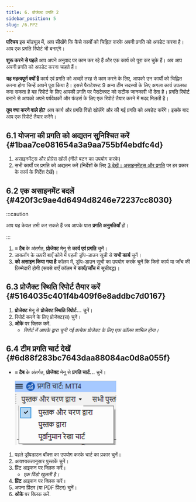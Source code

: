 ```yaml
---
title: 6. प्रोजेक्ट प्रगति 2
sidebar_position: 5
slug: /6.PP2
---
```


**परिचय** इस मॉड्यूल में, आप सीखेंगे कि कैसे कार्यों को चिह्नित करके अपनी प्रगति को अपडेट करना है। आप एक प्रगति रिपोर्ट भी बनाएंगे।

**शुरू करने से पहले** आप अपने अनुवाद पर काम कर रहे हैं और एक कार्य को पूरा कर चुके हैं। अब आप अपनी प्रगति को अपडेट करना चाहते हैं।

**यह महत्वपूर्ण क्यों है** कार्य एवं प्रगति को अच्छी तरह से काम करने के लिए, आपको उन कार्यों को चिह्नित करना होगा जिन्हें आपने पूरा किया है। इससे पैराटेक्स्ट 9 अन्य टीम सदस्यों के लिए अगला कार्य उपलब्ध करा सकता है यह रिपोर्ट के लिए आपकी प्रगति पर पैराटेक्स्ट को सटीक जानकारी भी देता है। प्रगति रिपोर्ट बनाने से आपको अपने पर्यवेक्षकों और फंडर्स के लिए एक रिपोर्ट तैयार करने में मदद मिलती है।

**तुम क्या करने वाले हो?** आप कार्य  और प्रगति विंडो खोलेंगे और की गई प्रगति को अपडेट करेंगे।  इसके बाद आप एक रिपोर्ट तैयार करेंगे।

## 6.1 योजना की प्रगति को अद्यतन सुनिश्चित करें {#1baa7ce081654a3a9aa755bf4ebdfc4d}

1. असाइनमेंट्स और प्रोग्रेस खोलें (नीले बटन का उपयोग करके)
2. सभी कार्यों पर प्रगति को अद्यतन करें (निर्देशों के लिए [3 देखें। असाइनमेंट्स और प्रगति](https://manual/paratext.org/hi/3.PP1) पर हर प्रकार के कार्य के निर्देश देखें)।

## 6.2 एक असाइनमेंट बदलें {#420f3c9ae4d6494d8246e72237cc8030}

:::caution

आप यह केवल तभी कर सकते हैं जब आपके पास **प्रगति अनुमतियाँ** हों।

:::

1. **≡ टैब** के अंतर्गत, **प्रोजेक्ट** मेनू से **कार्य एवं प्रगति** चुनें।
2. डायलॉग के ऊपरी बाएँ कोने में पहली ड्रॉप-डाउन सूची से **सभी कार्य** चुनें।
3. **को असाइन किया गया है** कॉलम में, ड्रॉप-डाउन सूची का उपयोग करके चुनें कि किसे कार्य या जाँच की ज़िम्मेदारी होगी (सबसे बाएँ कॉलम में **कार्य/जाँच** में सूचीबद्ध)।

## 6.3 प्रोजैक्ट स्थिति रिपोर्ट तैयार करें {#5164035c401f4b409f6e8addbc7d0167}

1. **प्रोजेक्ट** मेनू से **प्रोजेक्ट स्थिति रिपोर्ट...** चुनें।
2. रिपोर्ट करने के लिए प्रोजेक्ट(स) चुनें।
3. **ओके** पर क्लिक करें.
   - _रिपोर्ट में आपके द्वारा चुनी गई प्रत्येक प्रोजेक्ट के लिए एक कॉलम शामिल होगा।_

## **6.4 टीम प्रगति चार्ट देखें** {#6d88f283bc7643daa88084ac0d8a055f}

- **≡ टैब** के अंतर्गत, **प्रोजेक्ट** मेनू से **प्रगति चार्ट...** चुनें।

  ![](./1163930921.png)

1. पहले ड्रॉपडाउन बॉक्स का उपयोग करके चार्ट का प्रकार चुनें।
2. आवश्यकतानुसार पुस्तकें चुनें।
3. प्रिंट आइकन पर क्लिक करें।
   - _एक विंडो खुलती है।_
4. **प्रिंट** आइकन पर क्लिक करें।
5. अपना प्रिंटर (या PDF प्रिंटर) चुनें।
6. **ओके** पर क्लिक करें.
